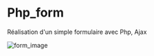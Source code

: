 # Php_form
Réalisation d'un simple formulaire avec Php, Ajax

![form_image](https://user-images.githubusercontent.com/37422000/103095108-b9232f80-45ff-11eb-92ac-a275a721cb77.gif)
